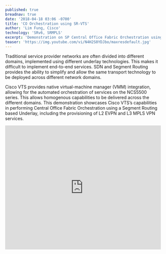 ```yaml
---
published: true
breadnav: true
date: '2018-04-18 03:06 -0700'
title: 'CO Orchestration using SR-VTS'
author: 'Lim Fung, Cisco'
technology: 'SRv6, SRMPLS'
excerpt: 'Demonstration on SP Central Office Fabric Orchestration using Cisco VTS with Segment Routing.'
teaser: 'https://img.youtube.com/vi/N4H2S0YDJbo/maxresdefault.jpg'
---
```

Traditional service provider networks are often divided into different domains, implemented using different underlay technologies. This makes it difficult to implement end-to-end services. SDN and Segment Routing provides the ability to simplify and allow the same transport technology to be deployed across different network domains. 
  
Cisco VTS provides native virtual-machine manager (VMM) integration, allowing for the automated orchestration of services on the NCS5500 series. This allows homogenous capabilities to be delivered across the different domains. This demonstration showcases Cisco VTS’s capabilities in performing Central Office Fabric Orchestration using a Segment Routing based Underlay, including the provisioning of L2 EVPN and L3 MPLS VPN services.  
       
<iframe width="100%" height="400px" src="https://www.youtube.com/embed/N4H2S0YDJbo" frameborder="0" allowfullscreen></iframe>
